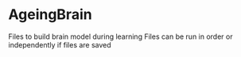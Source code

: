 # AgeingBrain
Files to build brain model during learning
Files can be run in order or independently if files are saved
